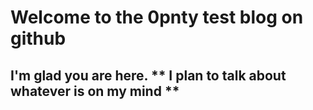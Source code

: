 # Welcome to the 0pnty test blog on github

## I'm glad you are here. ** I plan to talk about whatever is on my mind  **

